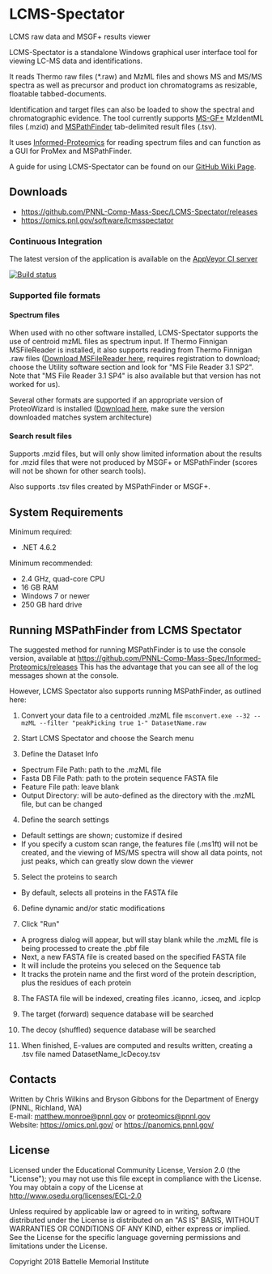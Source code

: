 # LCMS-Spectator
LCMS raw data and MSGF+ results viewer

LCMS-Spectator is a standalone Windows graphical user interface tool for viewing LC-MS data and identifications.

It reads Thermo raw files (\*.raw) and MzML files and shows MS and MS/MS spectra as well as precursor and product ion chromatograms as resizable, floatable tabbed-documents.

Identification and target files can also be loaded to show the spectral and chromatographic evidence. The tool currently supports [MS-GF+](https://github.com/MSGFPlus/msgfplus) MzIdentML files (.mzid) and [MSPathFinder](https://github.com/PNNL-Comp-Mass-Spec/Informed-Proteomics) tab-delimited result files (.tsv).

It uses [Informed-Proteomics](https://github.com/PNNL-Comp-Mass-Spec/Informed-Proteomics) for reading spectrum files and can function as a GUI for ProMex and MSPathFinder.

A guide for using LCMS-Spectator can be found on our [GitHub Wiki Page](https://github.com/PNNL-Comp-Mass-Spec/LCMS-Spectator/wiki).

## Downloads

* https://github.com/PNNL-Comp-Mass-Spec/LCMS-Spectator/releases
* https://omics.pnl.gov/software/lcmsspectator

### Continuous Integration

The latest version of the application is available on the [AppVeyor CI server](https://ci.appveyor.com/project/PNNLCompMassSpec/lcms-spectator/build/artifacts)

[![Build status](https://ci.appveyor.com/api/projects/status/bw5slqcrbg923gfu?svg=true)](https://ci.appveyor.com/project/PNNLCompMassSpec/lcms-spectator)

### Supported file formats
#### Spectrum files

When used with no other software installed, LCMS-Spectator supports the use of centroid mzML files as spectrum input. If Thermo Finnigan MSFileReader is installed, it also supports reading from Thermo Finnigan .raw files ([Download MSFileReader here](https://thermo.flexnetoperations.com/control/thmo/download?element=6306677), requires registration to download; choose the Utility software section and look for "MS File Reader 3.1 SP2".  Note that "MS File Reader 3.1 SP4" is also available but that version has not worked for us).

Several other formats are supported if an appropriate version of ProteoWizard is installed ([Download here](http://proteowizard.sourceforge.net/download.html), make sure the version downloaded matches system architecture)

#### Search result files

Supports .mzid files, but will only show limited information about the results for .mzid files that were not produced by MSGF+ or MSPathFinder (scores will not be shown for other search tools).

Also supports .tsv files created by MSPathFinder or MSGF+.

## System Requirements
Minimum required:
* .NET 4.6.2

Minimum recommended:
* 2.4 GHz, quad-core CPU
* 16 GB RAM
* Windows 7 or newer
* 250 GB hard drive

## Running MSPathFinder from LCMS Spectator

The suggested method for running MSPathFinder is to use the console version, available at https://github.com/PNNL-Comp-Mass-Spec/Informed-Proteomics/releases
This has the advantage that you can see all of the log messages shown at the console.

However, LCMS Spectator also supports running MSPathFinder, as outlined here:

1) Convert your data file to a centroided .mzML file
`msconvert.exe --32 --mzML --filter "peakPicking true 1-" DatasetName.raw`

2) Start LCMS Spectator and choose the Search menu

3) Define the Dataset Info
* Spectrum File Path: path to the .mzML file
* Fasta DB File Path: path to the protein sequence FASTA file
* Feature File path: leave blank
* Output Directory: will be auto-defined as the directory with the .mzML file, but can be changed

4) Define the search settings
* Default settings are shown; customize if desired
* If you specify a custom scan range, the features file (.ms1ft) will not be created, and the viewing of MS/MS spectra will show all data points, not just peaks, which can greatly slow down the viewer

5) Select the proteins to search
* By default, selects all proteins in the FASTA file

6) Define dynamic and/or static modifications

7) Click "Run"
* A progress dialog will appear, but will stay blank while the .mzML file is being processed to create the .pbf file
* Next, a new FASTA file is created based on the specified FASTA file
* It will include the proteins you seleced on the Sequence tab
* It tracks the protein name and the first word of the protein description, plus the residues of each protein

8) The FASTA file will be indexed, creating files .icanno, .icseq, and .icplcp

9) The target (forward) sequence database will be searched

10) The decoy (shuffled) sequence database will be searched

11) When finished, E-values are computed and results written, creating a .tsv file named DatasetName_IcDecoy.tsv

## Contacts

Written by Chris Wilkins and Bryson Gibbons for the Department of Energy (PNNL, Richland, WA) \
E-mail: matthew.monroe@pnnl.gov or proteomics@pnnl.gov \
Website: https://omics.pnl.gov/ or https://panomics.pnnl.gov/

## License

Licensed under the Educational Community License, Version 2.0 (the "License");
you may not use this file except in compliance with the License. You may obtain 
a copy of the License at http://www.osedu.org/licenses/ECL-2.0

Unless required by applicable law or agreed to in writing,
software distributed under the License is distributed on an "AS IS"
BASIS, WITHOUT WARRANTIES OR CONDITIONS OF ANY KIND, either express
or implied. See the License for the specific language governing
permissions and limitations under the License.

Copyright 2018 Battelle Memorial Institute
